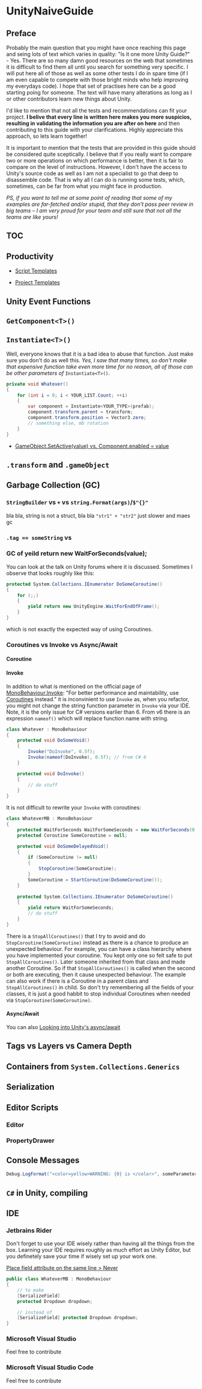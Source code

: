 # UnityNaiveGuide

## Preface

Probably the main question that you might have once reaching this page and seing lots of text which varies in quality: "Is it one more Unity Guide?"\
\- Yes. There are so many damn good resources on the web that sometimes it is difficult to find them all until you search for something very specific. I will put here all of those as well as some other tests I do in spare time (if I am even capable to compete with those bright minds who help improving my everydays code). I hope that set of practises here can be a good starting poing for someone. The text will have many alterations as long as I or other contributors learn new things about Unity.

I'd like to mention that not all the tests and recommendations can fit your project. **I belive that every line is written here makes you more suspicios, resulting in validating the information you are after on here** and then contributing to this guide with your clarifications. Highly appreciate this approach, so lets learn together!

It is important to mention that the tests that are provided in this guide should be considered quite sceptically. I believe that if you really want to compare two or more operations on which performance is better, then it is fair to compare on the level of instructions. However, I don't have the access to Unity's source code as well as I am not a specialist to go that deep to disassemble code. That is why all I can do is running some tests, which, sometimes, can be far from what you might face in production.

*PS, if you want to tell me at some point of reading that some of my examples are far-fetched and/or stupid, that they don't pass peer review in big teams – I am very proud for your team and still sure that not all the teams are like yours!*

## TOC

## Productivity

* [Script Templates](./Pages/Productivity/ScriptTemplates.md)

* [Project Templates](./Pages/Productivity/ProjectTemplates.md)

## Unity Event Functions

## ```GetComponent<T>()```

<!-- TODO -->

## ```Instantiate<T>()```

Well, everyone knows that it is a bad idea to abuse that function. Just make sure you don't do as well this. *Yes, I saw that many times, so don't make that expensive function take even more time for no reason, all of those can be other parameters of* ```Instantiate<T>()```.
```csharp
private void Whatever()
{
    for (int i = 0; i < YOUR_LIST.Count; ++i)
    {
        var component = Instantiate<YOUR_TYPE>(prefab); 
        component.transform.parent = transform;
        component.transform.position = Vector3.zero;
        // something else, mb rotation
    }
}
```

* [GameObject.SetAсtive(value) vs. Component.enabled = value](./Pages/SideBySideComparison/GOSetActiveVSComponentEnabled.md)




## ```.transform``` and ```.gameObject```

## Garbage Collection (GC)

### ```StringBuilder``` vs ```+``` vs ```string.Format(args)```/```$"{}"```
bla bla, string is not a struct, bla bla ```"str1" + "str2"``` just slower and maes gc
### ```.tag == someString``` vs 
### GC of yeild return new WaitForSeconds(value);
You can look at the talk on Unity forums where it is discussed. Sometimes I observe that looks roughly like this:

```csharp
protected System.Collections.IEnumerator DoSomeCoroutine()
{
    for (;;)
    {
        yield return new UnityEngine.WaitForEndOfFrame();
    }
}
```
which is not exactly the expected way of using Coroutines.


### Coroutines vs Invoke vs Async/Await

#### Coroutine

#### Invoke
In addition to what is mentioned on the official page of [MonoBehaviour.Invoke](https://docs.unity3d.com/ScriptReference/MonoBehaviour.Invoke.html): "For better performance and maintability, use [Coroutines](https://docs.unity3d.com/Manual/BestPracticeUnderstandingPerformanceInUnity3.html) instead." it is inconvinient to use ```Invoke``` as, when you refactor, you might not change the string function parameter in ```Invoke``` via your IDE. Note, it is the only issue for C# versions earlier than 6. From v6 there is an expression ```nameof()``` which will replace function name with string.

```csharp
class Whatever : MonoBehaviour
{
    protected void DoSomeVoid()
    {
        Invoke("DoInvoke", 0.5f);
        Invoke(nameof(DoInvoke), 0.5f); // from C# 6
    }

    protected void DoInvoke()
    {
        // do stuff
    }
}
```

It is not difficult to rewrite your ```Invoke``` with coroutines:

```csharp
class WhateverMB : MonoBehaviour
{
    protected WaitForSeconds WaitForSomeSeconds = new WaitForSeconds(0.5f);
    protected Coroutine SomeCoroutine = null;

    protected void DoSomeDelayedVoid()
    {
        if (SomeCoroutine != null)
        {
            StopCoroutine(SomeCoroutine);
        }
        SomeCoroutine = StartCoroutine(DoSomeCoroutine());
    }
    
    protected System.Collections.IEnumerator DoSomeCoroutine()
    {
        yield return WaitForSomeSeconds;
        // do stuff
    }
}
```
There is a ```StopAllCoroutines()``` that I try to avoid and do ```StopCoroutine(SomeCoroutine)``` instead as there is a chance to produce an unexpected behaviour. For example, you can have a class hierarchy where you have implemented your coroutine. You kept only one so felt safe to put ```StopAllCoroutines()```. Later someone inherited from that class and made another Coroutine. So if that ```StopAllCoroutines()``` is called when the second or both are executing, then it cause unexpected behaviour. The example can also work if there is a Coroutine in a parent class and ```StopAllCoroutines()``` in child. So don't try remembering all the fields of your classes, it is just a good habbit to stop individual Coroutines when needed via ```StopCoroutine(SomeCoroutine)```.

#### Async/Await
You can also [Looking into Unity's async/await](https://gametorrahod.com/unity-and-async-await/)


## Tags vs Layers vs Camera Depth

## Containers from ```System.Collections.Generics```


## Serialization

## Editor Scripts
### Editor
### PropertyDrawer

## Console Messages 

```csharp
Debug.LogFormat("<color=yellow>WARNING: {0} is </color>", someParameter);
```

## ```C#``` in Unity, compiling

## IDE
### Jetbrains Rider
Don't forget to use your IDE wisely rather than having all the things from the box. Learning your IDE requires roughly as much effort as Unity Editor, but you definetely save your time if wisely set up your work one.

[Place field attribute on the same line > Never](https://rider-support.jetbrains.com/hc/en-us/community/posts/360004233720-How-do-I-allow-Unity-attributes-to-be-on-their-own-line-)

```csharp
public class WhateverMB : MonoBehaviour
{
    // to make
    [SerializeField]
    protected Dropdown dropdown;

    // instead of
    [SerializeField] protected Dropdown dropdown;
}
```

### Microsoft Visual Studio
Feel free to contribute

### Microsoft Visual Studio Code
Feel free to contribute


